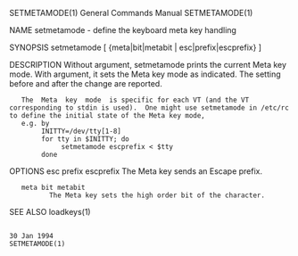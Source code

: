 SETMETAMODE(1)                                                                   General Commands Manual                                                                   SETMETAMODE(1)

NAME
       setmetamode - define the keyboard meta key handling

SYNOPSIS
       setmetamode [ {meta|bit|metabit | esc|prefix|escprefix} ]

DESCRIPTION
       Without argument, setmetamode prints the current Meta key mode.  With argument, it sets the Meta key mode as indicated.  The setting before and after the change are reported.

       The  Meta  key  mode  is specific for each VT (and the VT corresponding to stdin is used).  One might use setmetamode in /etc/rc to define the initial state of the Meta key mode,
       e.g. by
            INITTY=/dev/tty[1-8]
            for tty in $INITTY; do
                 setmetamode escprefix < $tty
            done

OPTIONS
       esc prefix escprefix
              The Meta key sends an Escape prefix.

       meta bit metabit
              The Meta key sets the high order bit of the character.

SEE ALSO
       loadkeys(1)

                                                                                       30 Jan 1994                                                                         SETMETAMODE(1)
